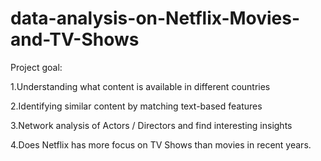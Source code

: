 # data-analysis-on-Netflix-Movies-and-TV-Shows

Project goal:

1.Understanding what content is available in different countries

2.Identifying similar content by matching text-based features

3.Network analysis of Actors / Directors and find interesting insights

4.Does Netflix has more focus on TV Shows than movies in recent years.
